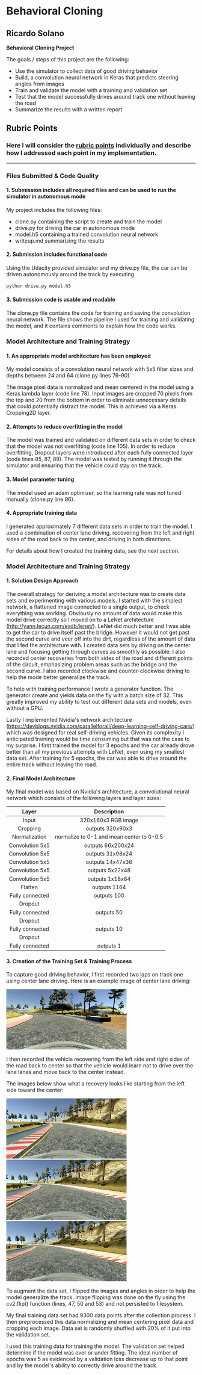 # **Behavioral Cloning** 
Ricardo Solano
---

**Behavioral Cloning Project**

The goals / steps of this project are the following:
* Use the simulator to collect data of good driving behavior
* Build, a convolution neural network in Keras that predicts steering angles from images
* Train and validate the model with a training and validation set
* Test that the model successfully drives around track one without leaving the road
* Summarize the results with a written report


[//]: # (Image References)

[image1]: ./examples/cnn-architecture.png "Model Visualization"
[image2]: ./examples/center_2017_04_14_18_30_03_056.jpg "Center lane driving"
[image3]: ./examples/center_2017_04_14_15_57_08_553.jpg "Recovery Image"
[image4]: ./examples/center_2017_04_14_15_57_08_787.jpg "Recovery Image"
[image5]: ./examples/center_2017_04_14_15_57_08_949.jpg "Recovery Image"

## Rubric Points
### Here I will consider the [rubric points](https://review.udacity.com/#!/rubrics/432/view) individually and describe how I addressed each point in my implementation.  

---
### Files Submitted & Code Quality

#### 1. Submission includes all required files and can be used to run the simulator in autonomous mode

My project includes the following files:
* clone.py containing the script to create and train the model
* drive.py for driving the car in autonomous mode
* model.h5 containing a trained convolution neural network 
* writeup.md summarizing the results

#### 2. Submission includes functional code
Using the Udacity provided simulator and my drive.py file, the car can be driven autonomously around the track by executing 
```sh
python drive.py model.h5
```

#### 3. Submission code is usable and readable

The clone.py file contains the code for training and saving the convolution neural network. The file shows the pipeline I used for training and validating the model, and it contains comments to explain how the code works.

### Model Architecture and Training Strategy

#### 1. An appropriate model architecture has been employed

My model consists of a convolution neural network with 5x5 filter sizes and depths between 24 and 64 (clone.py lines 76-90) 

The image pixel data is normalized and mean centered in the model using a Keras lambda layer (code line 78). Input images are cropped 70 pixels from the top and 20 from the bottom in order to eliminate unnecessary details that could potentially distract the model. This is achieved via a Keras Cropping2D layer.

#### 2. Attempts to reduce overfitting in the model

The model was trained and validated on different data sets in order to check that the model was not overfitting (code line 105). In order to reduce overfitting, Dropout layers were introduced after each fully connected layer (code lines 85, 87, 89). The model was tested by running it through the simulator and ensuring that the vehicle could stay on the track.

#### 3. Model parameter tuning

The model used an adam optimizer, so the learning rate was not tuned manually (clone.py line 96).

#### 4. Appropriate training data

I generated approximately 7 different data sets in order to train the model. I used a combination of center lane driving, recovering from the left and right sides of the road back to the center, and driving in both directions.

For details about how I created the training data, see the next section. 

### Model Architecture and Training Strategy

#### 1. Solution Design Approach

The overall strategy for deriving a model architecture was to create data sets and experimenting with various models. I started with the simplest network, a flattened image connected to a single output, to check everything was working. Obviously no amount of data would make this model drive correctly so I moved on to a LeNet architecture (http://yann.lecun.com/exdb/lenet/). LeNet did much better and I was able to get the car to drive itself past the bridge. However it would not get past the second curve and veer off into the dirt, regardless of the amount of data that I fed the architecture with. I created data sets by driving on the center lane and focusing getting through curves as smoothly as possible. I also recorded center recoveries from both sides of the road and different points of the circuit, emphasizing problem areas such as the bridge and the second curve. I also recorded clockwise and counter-clockwise driving to help the mode better generalize the track.

To help with training performance I wrote a generator function. The generator create and yields data on the fly with a batch size of 32. This greatly improved my ability to test out different data sets and models, even without a GPU.

Lastly I implemented Nvidia's network architecture (https://devblogs.nvidia.com/parallelforall/deep-learning-self-driving-cars/) which was designed for real self-driving vehicles. Given its complexity I anticipated training would be time consuming but that was not the case to my surprise. I first trained the model for 3 epochs and the car already drove better than all my previous attempts with LeNet, even using my smallest data set. After training for 5 epochs, the car was able to drive around the entire track without leaving the road.

#### 2. Final Model Architecture

My final model was based on Nvidia's architecture, a convolutional neural network which consists of the following layers and layer sizes: 

| Layer | Description	| 
|:-----:|:-----------:| 
| Input | 320x160x3 RGB image |
| Cropping | outputs 320x90x3 |
| Normalization | normalize to 0-1 and mean center to 0-0.5 |
| Convolution 5x5	|	outputs 66x200x24	|
| Convolution 5x5	|	outputs 31x98x24	|
| Convolution 5x5	|	outputs 14x47x36	|
| Convolution 5x5	|	outputs 5x22x48	|
| Convolution 5x5	|	outputs 1x18x64	|
| Flatten | outputs 1164 |
|	Fully connected |	outputs 100 |
|Dropout|
|	Fully connected |	outputs 50 |
|Dropout|
|	Fully connected |	outputs 10 |
|Dropout|
|	Fully connected |	outputs 1 |

#### 3. Creation of the Training Set & Training Process

To capture good driving behavior, I first recorded two laps on track one using center lane driving. Here is an example image of center lane driving:

![alt text][image2]

I then recorded the vehicle recovering from the left side and right sides of the road back to center so that the vehicle would learn not to drive over the lane lanes and move back to the center instead.

The images below show what a recovery looks like starting from the left side toward the center:

![alt text][image3]
![alt text][image4]
![alt text][image5]


To augment the data set, I flipped the images and angles in order to help the model generalize the track. Image flipping was done on the fly using the cv2.flip() function (lines, 47, 50 and 53) and not persisted to filesystem.

My final training data set had 9300 data points after the collection process. I then preprocessed this data normalizing and mean centering pixel data and cropping each image. Data set is randomly shuffled with 20% of it put into the validation set. 

I used this training data for training the model. The validation set helped determine if the model was over or under fitting. The ideal number of epochs was 5 as evidenced by a validation loss decrease up to that point and by the model's ability to correctly drive around the track.
